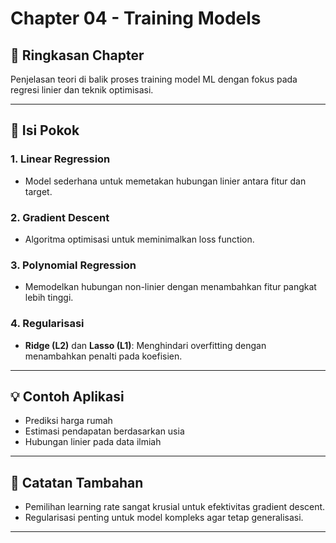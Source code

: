 # Chapter 04 - Training Models

## 📘 Ringkasan Chapter
Penjelasan teori di balik proses training model ML dengan fokus pada regresi linier dan teknik optimisasi.

---

## 📌 Isi Pokok
### 1. Linear Regression
- Model sederhana untuk memetakan hubungan linier antara fitur dan target.

### 2. Gradient Descent
- Algoritma optimisasi untuk meminimalkan loss function.

### 3. Polynomial Regression
- Memodelkan hubungan non-linier dengan menambahkan fitur pangkat lebih tinggi.

### 4. Regularisasi
- **Ridge (L2)** dan **Lasso (L1)**: Menghindari overfitting dengan menambahkan penalti pada koefisien.

---

## 💡 Contoh Aplikasi
- Prediksi harga rumah
- Estimasi pendapatan berdasarkan usia
- Hubungan linier pada data ilmiah

---

## 🧠 Catatan Tambahan
- Pemilihan learning rate sangat krusial untuk efektivitas gradient descent.
- Regularisasi penting untuk model kompleks agar tetap generalisasi.

---
